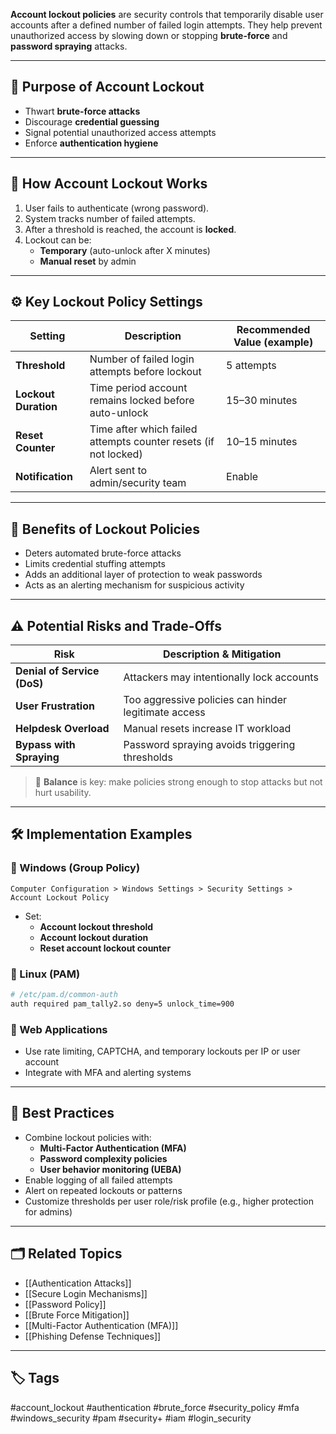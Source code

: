 **Account lockout policies** are security controls that temporarily disable user accounts after a defined number of failed login attempts. They help prevent unauthorized access by slowing down or stopping **brute-force** and **password spraying** attacks.

---

## 🎯 Purpose of Account Lockout

- Thwart **brute-force attacks**
- Discourage **credential guessing**
- Signal potential unauthorized access attempts
- Enforce **authentication hygiene**

---

## 🔁 How Account Lockout Works

1. User fails to authenticate (wrong password).
2. System tracks number of failed attempts.
3. After a threshold is reached, the account is **locked**.
4. Lockout can be:
   - **Temporary** (auto-unlock after X minutes)
   - **Manual reset** by admin

---

## ⚙️ Key Lockout Policy Settings

| Setting                  | Description                                                     | Recommended Value (example)    |
|--------------------------|------------------------------------------------------------------|-------------------------------|
| **Threshold**            | Number of failed login attempts before lockout                  | 5 attempts                    |
| **Lockout Duration**     | Time period account remains locked before auto-unlock           | 15–30 minutes                 |
| **Reset Counter**        | Time after which failed attempts counter resets (if not locked) | 10–15 minutes                 |
| **Notification**         | Alert sent to admin/security team                               | Enable                        |

---

## 🧱 Benefits of Lockout Policies

- Deters automated brute-force attacks
- Limits credential stuffing attempts
- Adds an additional layer of protection to weak passwords
- Acts as an alerting mechanism for suspicious activity

---

## ⚠️ Potential Risks and Trade-Offs

| Risk                        | Description & Mitigation                                     |
|-----------------------------|---------------------------------------------------------------|
| **Denial of Service (DoS)** | Attackers may intentionally lock accounts                    |
| **User Frustration**        | Too aggressive policies can hinder legitimate access         |
| **Helpdesk Overload**       | Manual resets increase IT workload                           |
| **Bypass with Spraying**    | Password spraying avoids triggering thresholds               |

> 🔐 **Balance** is key: make policies strong enough to stop attacks but not hurt usability.

---

## 🛠 Implementation Examples

### 🔹 Windows (Group Policy)

`Computer Configuration > Windows Settings > Security Settings > Account Lockout Policy`

- Set:
  - **Account lockout threshold**
  - **Account lockout duration**
  - **Reset account lockout counter**

### 🔹 Linux (PAM)

```bash
# /etc/pam.d/common-auth
auth required pam_tally2.so deny=5 unlock_time=900
```

### 🔹 Web Applications

- Use rate limiting, CAPTCHA, and temporary lockouts per IP or user account
- Integrate with MFA and alerting systems

---

## 🧠 Best Practices

- Combine lockout policies with:
    - **Multi-Factor Authentication (MFA)**
    - **Password complexity policies**
    - **User behavior monitoring (UEBA)**
- Enable logging of all failed attempts
- Alert on repeated lockouts or patterns
- Customize thresholds per user role/risk profile (e.g., higher protection for admins)

---

## 🗂 Related Topics

- [[Authentication Attacks]]
- [[Secure Login Mechanisms]]
- [[Password Policy]]
- [[Brute Force Mitigation]]
- [[Multi-Factor Authentication (MFA)]]
- [[Phishing Defense Techniques]]

---

## 🏷 Tags

#account_lockout #authentication #brute_force #security_policy #mfa #windows_security #pam #security+ #iam #login_security